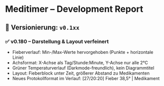 # Meditimer – Development Report

## 📌 Versionierung: `v0.1xx`

### ✅ v0.180 – Darstellung & Layout verfeinert

- Fieberverlauf: Min-/Max-Werte hervorgehoben (Punkte + horizontale Linie)
- Achsformat: X-Achse als Tag/Stunde:Minute, Y-Achse nur alle 2°C
- Grüner Temperaturverlauf (Darkmode-freundlich), kein Diagrammtitel
- Layout: Fieberblock unter Zeit, größerer Abstand zu Medikamenten
- Neues Protokollformat im Verlauf: [27/20:20] Fieber 38,5° | Medikament
